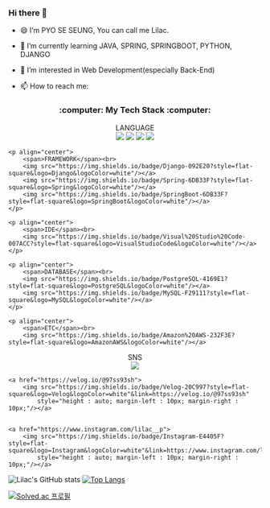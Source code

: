 ### Hi there 👋

- 😄 I’m PYO SE SEUNG, You can call me Lilac.

- 🌱 I’m currently learning JAVA, SPRING, SPRINGBOOT, PYTHON, DJANGO

- 🤔 I’m interested in Web Development(especially Back-End) 

- 📫 How to reach me: 

<h3 align="center">:computer: My Tech Stack :computer:</h3>

<div>
    <p align="center">
        <span>LANGUAGE</span><br>
        <img src="https://img.shields.io/badge/C-A8B9CC?style=flat-square&logo=C&logoColor=white"/></a>
        <img src="https://img.shields.io/badge/C++-00599C?style=flat-square&logo=C%2B%2B&logoColor=white"/></a>
        <img src="https://img.shields.io/badge/JAVA-f89820?style=flat-square&logo=OpenJDK&logoColor=white"/></a>
        <img src="https://img.shields.io/badge/Python-3766AB?style=flat-square&logo=Python&logoColor=white"/></a>
    </p>

    <p align="center">
        <span>FRAMEWORK</span><br>
        <img src="https://img.shields.io/badge/Django-092E20?style=flat-square&logo=Django&logoColor=white"/></a>
        <img src="https://img.shields.io/badge/Spring-6DB33F?style=flat-square&logo=Spring&logoColor=white"/></a>
        <img src="https://img.shields.io/badge/SpringBoot-6DB33F?style=flat-square&logo=SpringBoot&logoColor=white"/></a>
    </p>

    <p align="center">
        <span>IDE</span><br>
        <img src="https://img.shields.io/badge/Visual%20Studio%20Code-007ACC?style=flat-square&logo=VisualStudioCode&logoColor=white"/></a>
    </p>

    <p align="center">
        <span>DATABASE</span><br>
        <img src="https://img.shields.io/badge/PostgreSQL-4169E1?style=flat-square&logo=PostgreSQL&logoColor=white"/></a>
        <img src="https://img.shields.io/badge/MySQL-F29111?style=flat-square&logo=MySQL&logoColor=white"/></a>
    </p>

    <p align="center">
        <span>ETC</span><br>
        <img src="https://img.shields.io/badge/Amazon%20AWS-232F3E?style=flat-square&logo=AmazonAWS&logoColor=white"/></a>
</p>
</div>


<p align="center">
    <span>SNS</span><br>
    <a href="https://mail.google.com/mail/?view=cm&amp;fs=1&amp;to=97ss93sh@gmail.com" target="_blank">
        <img src="https://img.shields.io/badge/Gmail-EA4335?style=flat-square&logo=Gmail&logoColor=white"
            style="height : auto; margin-left : 10px; margin-right : 10px;"/></a>

    <a href="https://velog.io/@97ss93sh">
        <img src="https://img.shields.io/badge/Velog-20C997?style=flat-square&logo=Velog&logoColor=white"&link=https://velog.io/@97ss93sh"
            style="height : auto; margin-left : 10px; margin-right : 10px;"/></a>


    <a href="https://www.instagram.com/lilac__p">
        <img src="https://img.shields.io/badge/Instagram-E4405F?style=flat-square&logo=Instagram&logoColor=white"&link=https://www.instagram.com/lilac__p/"
            style="height : auto; margin-left : 10px; margin-right : 10px;"/></a>
</p>


![Lilac's GitHub stats](https://github-readme-stats.vercel.app/api?username=PYOSESEUNG&show_icons=true&theme=onedark)
[![Top Langs](https://github-readme-stats.vercel.app/api/top-langs/?username=PYOSESEUNG&layout=compact&theme=onedark&langs_count=8)](https://github.com/anuraghazra/github-readme-stats)

[![Solved.ac 프로필](http://mazassumnida.wtf/api/v2/generate_badge?boj=93sh97ss)](https://solved.ac/93sh93ss)





<!--
**PYOSESEUNG/PYOSESEUNG** is a ✨ _special_ ✨ repository because its `README.md` (this file) appears on your GitHub profile.

Here are some ideas to get you started:

- 🔭 I’m currently working on ...



- 👯 I’m looking to collaborate on ...







-  Pronouns: ...

- ⚡ Fun fact: ...
-->
